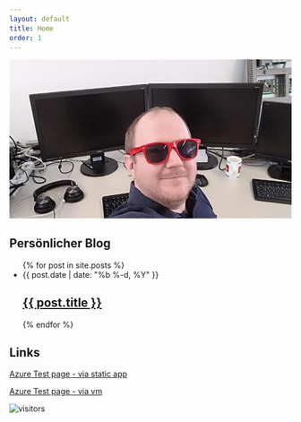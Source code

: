 ```yaml
---
layout: default
title: Home
order: 1
---
```


![thatsme](/assets/thatsme.jpg)

## Persönlicher Blog

<ul class="post-list">
  {% for post in site.posts %}
    <li>
        <span class="post-meta">{{ post.date | date: "%b %-d, %Y" }}</span>
        <h2>
          <a class="post-link" href="{{ post.url | prepend: site.baseurl }}">{{ post.title }}</a>
        </h2>
    </li>
  {% endfor %}
</ul>

## Links
[Azure Test page - via static app](https://proud-sky-0fe630703.1.azurestaticapps.net/)

[Azure Test page - via vm](http://20.160.58.41/)

![visitors](https://visitor-badge.glitch.me/badge?page_id=mittch.mittch.github.io)